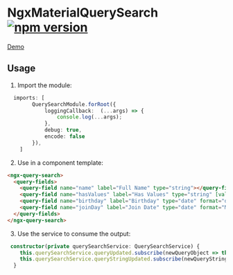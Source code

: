 # NgxMaterialQuerySearch [![npm version](https://badge.fury.io/js/ngx-mat-query-search.svg)](https://badge.fury.io/js/ngx-mat-query-search)
[Demo](https://128keaton.github.io/NgxMaterialQuerySearch/)

## Usage

1. Import the module:
```typescript
  imports: [
        QuerySearchModule.forRoot({
            loggingCallback:  (...args) => {
                console.log(...args);
            },
            debug: true,
            encode: false
        }),
    ]
```

2. Use in a component template:

```html
<ngx-query-search>
  <query-fields>
    <query-field name="name" label="Full Name" type="string"></query-field>
    <query-field name="hasValues" label="Has Values" type="string" [values]="['a', 'b']"></query-field>
    <query-field name="birthday" label="Birthday" type="date" format="dd/MM/yyyy"></query-field>
    <query-field name="joinDay" label="Join Date" type="date" format="MM/dd"></query-field>
  </query-fields>
</ngx-query-search>
```

3. Use the service to consume the output:
```typescript
 constructor(private querySearchService: QuerySearchService) {
    this.querySearchService.queryUpdated.subscribe(newQueryObject => this.queryObject = newQueryObject);
    this.querySearchService.queryStringUpdated.subscribe(newQueryString => this.queryString = newQueryString);
  }
```
